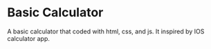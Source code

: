 # Basic Calculator

A basic calculator that coded with html, css, and js. It inspired by IOS calculator app. 
